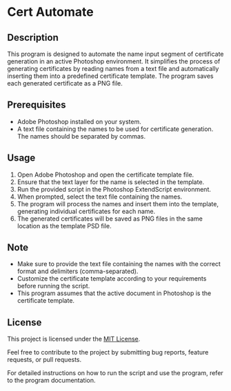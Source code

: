 # Cert Automate

## Description
This program is designed to automate the name input segment of certificate generation in an active Photoshop environment. It simplifies the process of generating certificates by reading names from a text file and automatically inserting them into a predefined certificate template. The program saves each generated certificate as a PNG file.

## Prerequisites
- Adobe Photoshop installed on your system.
- A text file containing the names to be used for certificate generation. The names should be separated by commas.

## Usage
1. Open Adobe Photoshop and open the certificate template file.
2. Ensure that the text layer for the name is selected in the template.
3. Run the provided script in the Photoshop ExtendScript environment.
4. When prompted, select the text file containing the names.
5. The program will process the names and insert them into the template, generating individual certificates for each name.
6. The generated certificates will be saved as PNG files in the same location as the template PSD file.

## Note
- Make sure to provide the text file containing the names with the correct format and delimiters (comma-separated).
- Customize the certificate template according to your requirements before running the script.
- This program assumes that the active document in Photoshop is the certificate template.

## License
This project is licensed under the [MIT License](LICENSE).

Feel free to contribute to the project by submitting bug reports, feature requests, or pull requests.

For detailed instructions on how to run the script and use the program, refer to the program documentation.